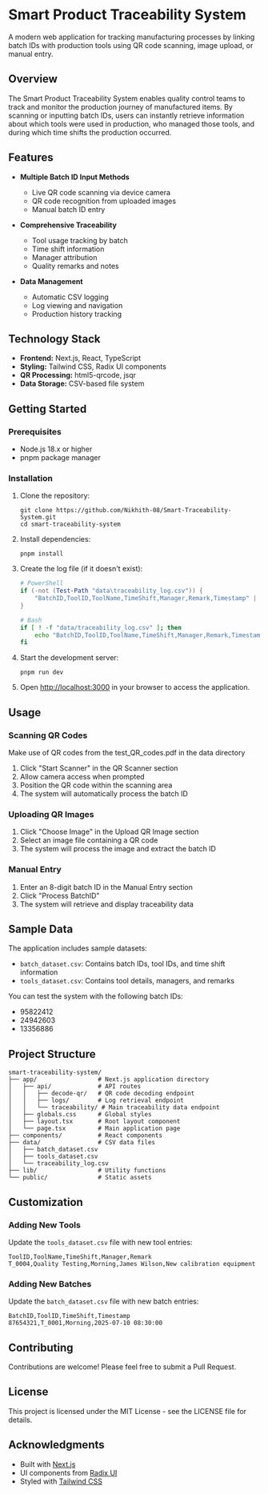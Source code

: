 # Smart Product Traceability System

A modern web application for tracking manufacturing processes by linking batch IDs with production tools using QR code scanning, image upload, or manual entry.


## Overview

The Smart Product Traceability System enables quality control teams to track and monitor the production journey of manufactured items. By scanning or inputting batch IDs, users can instantly retrieve information about which tools were used in production, who managed those tools, and during which time shifts the production occurred.

## Features

- **Multiple Batch ID Input Methods**
  - Live QR code scanning via device camera
  - QR code recognition from uploaded images
  - Manual batch ID entry

- **Comprehensive Traceability**
  - Tool usage tracking by batch
  - Time shift information
  - Manager attribution
  - Quality remarks and notes

- **Data Management**
  - Automatic CSV logging
  - Log viewing and navigation
  - Production history tracking

## Technology Stack

- **Frontend:** Next.js, React, TypeScript
- **Styling:** Tailwind CSS, Radix UI components
- **QR Processing:** html5-qrcode, jsqr
- **Data Storage:** CSV-based file system

## Getting Started

### Prerequisites

- Node.js 18.x or higher
- pnpm package manager

### Installation

1. Clone the repository:
   ```
   git clone https://github.com/Nikhith-08/Smart-Traceability-System.git
   cd smart-traceability-system
   ```

2. Install dependencies:
   ```
   pnpm install
   ```

3. Create the log file (if it doesn't exist):
   ```powershell
   # PowerShell
   if (-not (Test-Path "data\traceability_log.csv")) {
       "BatchID,ToolID,ToolName,TimeShift,Manager,Remark,Timestamp" | Out-File -FilePath "data\traceability_log.csv"
   }
   ```
   
   ```bash
   # Bash
   if [ ! -f "data/traceability_log.csv" ]; then
       echo "BatchID,ToolID,ToolName,TimeShift,Manager,Remark,Timestamp" > data/traceability_log.csv
   fi
   ```

4. Start the development server:
   ```
   pnpm run dev
   ```

5. Open [http://localhost:3000](http://localhost:3000) in your browser to access the application.

## Usage

### Scanning QR Codes

Make use of QR codes from the test_QR_codes.pdf in the data directory
1. Click "Start Scanner" in the QR Scanner section
2. Allow camera access when prompted
3. Position the QR code within the scanning area 
4. The system will automatically process the batch ID

### Uploading QR Images

1. Click "Choose Image" in the Upload QR Image section
2. Select an image file containing a QR code
3. The system will process the image and extract the batch ID

### Manual Entry

1. Enter an 8-digit batch ID in the Manual Entry section
2. Click "Process BatchID"
3. The system will retrieve and display traceability data

## Sample Data

The application includes sample datasets:

- `batch_dataset.csv`: Contains batch IDs, tool IDs, and time shift information
- `tools_dataset.csv`: Contains tool details, managers, and remarks

You can test the system with the following batch IDs:
- 95822412
- 24942603
- 13356886

## Project Structure

```
smart-traceability-system/
├── app/                 # Next.js application directory
│   ├── api/             # API routes
│   │   ├── decode-qr/   # QR code decoding endpoint
│   │   ├── logs/        # Log retrieval endpoint
│   │   └── traceability/ # Main traceability data endpoint
│   ├── globals.css      # Global styles
│   ├── layout.tsx       # Root layout component
│   └── page.tsx         # Main application page
├── components/          # React components
├── data/                # CSV data files
│   ├── batch_dataset.csv
│   ├── tools_dataset.csv
│   └── traceability_log.csv
├── lib/                 # Utility functions
└── public/              # Static assets
```

## Customization

### Adding New Tools

Update the `tools_dataset.csv` file with new tool entries:

```
ToolID,ToolName,TimeShift,Manager,Remark
T_0004,Quality Testing,Morning,James Wilson,New calibration equipment
```

### Adding New Batches

Update the `batch_dataset.csv` file with new batch entries:

```
BatchID,ToolID,TimeShift,Timestamp
87654321,T_0001,Morning,2025-07-10 08:30:00
```

## Contributing

Contributions are welcome! Please feel free to submit a Pull Request.

## License

This project is licensed under the MIT License - see the LICENSE file for details.

## Acknowledgments

- Built with [Next.js](https://nextjs.org/)
- UI components from [Radix UI](https://www.radix-ui.com/)
- Styled with [Tailwind CSS](https://tailwindcss.com/)
